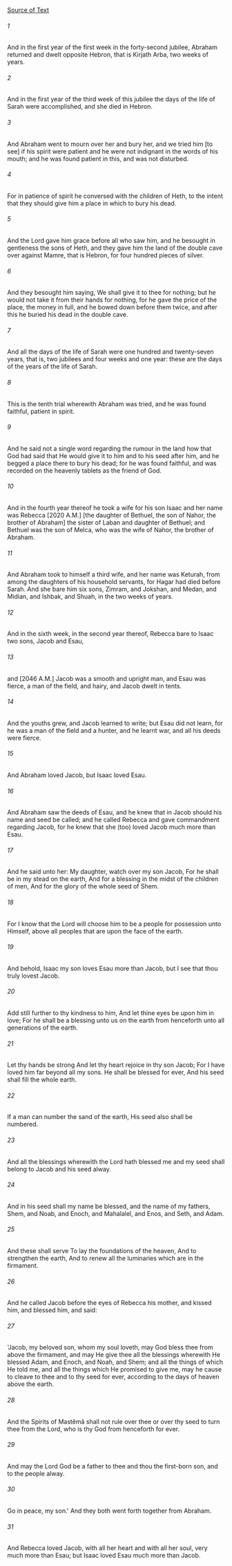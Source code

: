 [Source of Text](https://github.com/scrollmapper/bible_databases_deuterocanonical)

###### 1
And in the first year of the first week in the forty-second jubilee, Abraham returned and dwelt opposite Hebron, that is Kirjath Arba, two weeks of years.

###### 2
And in the first year of the third week of this jubilee the days of the life of Sarah were accomplished, and she died in Hebron.

###### 3
And Abraham went to mourn over her and bury her, and we tried him [to see] if his spirit were patient and he were not indignant in the words of his mouth; and he was found patient in this, and was not disturbed.

###### 4
For in patience of spirit he conversed with the children of Heth, to the intent that they should give him a place in which to bury his dead.

###### 5
And the Lord gave him grace before all who saw him, and he besought in gentleness the sons of Heth, and they gave him the land of the double cave over against Mamre, that is Hebron, for four hundred pieces of silver.

###### 6
And they besought him saying, We shall give it to thee for nothing; but he would not take it from their hands for nothing, for he gave the price of the place, the money in full, and he bowed down before them twice, and after this he buried his dead in the double cave.

###### 7
And all the days of the life of Sarah were one hundred and twenty-seven years, that is, two jubilees and four weeks and one year: these are the days of the years of the life of Sarah.

###### 8
This is the tenth trial wherewith Abraham was tried, and he was found faithful, patient in spirit.

###### 9
And he said not a single word regarding the rumour in the land how that God had said that He would give it to him and to his seed after him, and he begged a place there to bury his dead; for he was found faithful, and was recorded on the heavenly tablets as the friend of God.

###### 10
And in the fourth year thereof he took a wife for his son Isaac and her name was Rebecca [2020 A.M.] [the daughter of Bethuel, the son of Nahor, the brother of Abraham] the sister of Laban and daughter of Bethuel; and Bethuel was the son of Melca, who was the wife of Nahor, the brother of Abraham.

###### 11
And Abraham took to himself a third wife, and her name was Keturah, from among the daughters of his household servants, for Hagar had died before Sarah. And she bare him six sons, Zimram, and Jokshan, and Medan, and Midian, and Ishbak, and Shuah, in the two weeks of years.

###### 12
And in the sixth week, in the second year thereof, Rebecca bare to Isaac two sons, Jacob and Esau,

###### 13
and [2046 A.M.] Jacob was a smooth and upright man, and Esau was fierce, a man of the field, and hairy, and Jacob dwelt in tents.

###### 14
And the youths grew, and Jacob learned to write; but Esau did not learn, for he was a man of the field and a hunter, and he learnt war, and all his deeds were fierce.

###### 15
And Abraham loved Jacob, but Isaac loved Esau.

###### 16
And Abraham saw the deeds of Esau, and he knew that in Jacob should his name and seed be called; and he called Rebecca and gave commandment regarding Jacob, for he knew that she (too) loved Jacob much more than Esau.

###### 17
And he said unto her: My daughter, watch over my son Jacob, For he shall be in my stead on the earth, And for a blessing in the midst of the children of men, And for the glory of the whole seed of Shem.

###### 18
For I know that the Lord will choose him to be a people for possession unto Himself, above all peoples that are upon the face of the earth.

###### 19
And behold, Isaac my son loves Esau more than Jacob, but I see that thou truly lovest Jacob.

###### 20
Add still further to thy kindness to him, And let thine eyes be upon him in love; For he shall be a blessing unto us on the earth from henceforth unto all generations of the earth.

###### 21
Let thy hands be strong And let thy heart rejoice in thy son Jacob; For I have loved him far beyond all my sons. He shall be blessed for ever, And his seed shall fill the whole earth.

###### 22
If a man can number the sand of the earth, His seed also shall be numbered.

###### 23
And all the blessings wherewith the Lord hath blessed me and my seed shall belong to Jacob and his seed alway.

###### 24
And in his seed shall my name be blessed, and the name of my fathers, Shem, and Noab, and Enoch, and Mahalalel, and Enos, and Seth, and Adam.

###### 25
And these shall serve To lay the foundations of the heaven, And to strengthen the earth, And to renew all the luminaries which are in the firmament.

###### 26
And he called Jacob before the eyes of Rebecca his mother, and kissed him, and blessed him, and said:

###### 27
'Jacob, my beloved son, whom my soul loveth, may God bless thee from above the firmament, and may He give thee all the blessings wherewith He blessed Adam, and Enoch, and Noah, and Shem; and all the things of which He told me, and all the things which He promised to give me, may he cause to cleave to thee and to thy seed for ever, according to the days of heaven above the earth.

###### 28
And the Spirits of Mastêmâ shall not rule over thee or over thy seed to turn thee from the Lord, who is thy God from henceforth for ever.

###### 29
And may the Lord God be a father to thee and thou the first-born son, and to the people alway.

###### 30
Go in peace, my son.' And they both went forth together from Abraham.

###### 31
And Rebecca loved Jacob, with all her heart and with all her soul, very much more than Esau; but Isaac loved Esau much more than Jacob.